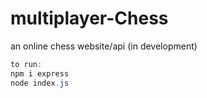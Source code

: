 # multiplayer-Chess
an online chess website/api (in development)

```powershell
to run:
npm i express
node index.js

```